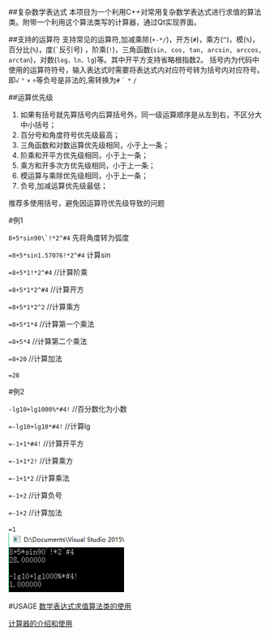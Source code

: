 ##复杂数学表达式
本项目为一个利用C++对常用复杂数学表达式进行求值的算法类。附带一个利用这个算法类写的计算器，通过Qt实现界面。

##支持的运算符
支持常见的运算符,加减乘除(`+-*/`)，开方(`#`)，乘方(`^`)，模(`%`)，百分比(`%`)，度(`` ` ``反引号) ，阶乘(`!`)，三角函数(`sin, cos, tan, arcsin, arccos, arctan`)，对数(`log，ln，lg`)等。其中开平方支持省略根指数2。
括号内为代码中使用的运算符符号，输入表达式时需要将表达式内对应符号转为括号内对应符号。即`√` `°` `×` `÷`等负号是非法的,需转换为`#` `` ` `` `*` `/`

##运算优先级
1. 如果有括号就先算括号内后算括号外，同一级运算顺序是从左到右，不区分大中小括号；
2. 百分号和角度符号优先级最高；
3. 三角函数和对数运算优先级相同，小于上一条；
4. 阶乘和开平方优先级相同，小于上一条；
5. 乘方和开多次方优先级相同，小于上一条；
6. 模运算与乘除优先级相同，小于上一条；
7. 负号,加减运算优先级最低；

推荐多使用括号，避免因运算符优先级导致的问题

#例1


``8+5*sin90\`!*2^#4``   先将角度转为弧度
 
`=8+5*sin1.57076!*2^#4`     计算sin

`=8+5*1!*2^#4`                 //计算阶乘

`=8+5*1*2^#4`                  //计算开方

`=8+5*1*2^2`                    //计算乘方

`=8+5*1*4`                        //计算第一个乘法

`=8+5*4`                           //计算第二个乘法

`=8+20`                            //计算加法

`=28`


#例2


`-lg10+lg1000%*#4!`  //百分数化为小数
 
`=-lg10+lg10*#4!`            //计算lg

`=-1+1*#4!`                      //计算开平方

`=-1+1*2!`                        //计算乘方

`=-1+1*2`                         //计算乘法

`=-1+2`                            //计算负号

`=-1+2`                            //计算加法

`=1`                                
![计算结果](https://github.com/Zix777/Complex-mathematical-expressions/blob/master/screenshot/sp20161010_214714.png)

#USAGE
[数学表达式求值算法类的使用](https://github.com/Zix777/Complex-mathematical-expressions/tree/master/%E5%9B%9B%E5%88%99%E8%BF%90%E7%AE%97)

[计算器的介绍和使用](https://github.com/Zix777/Complex-mathematical-expressions/tree/master/Calculator)
